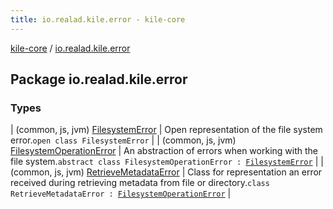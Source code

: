 ```yaml
---
title: io.realad.kile.error - kile-core
---
```


[kile-core](../index.html) / [io.realad.kile.error](./index.html)

## Package io.realad.kile.error

### Types

| (common, js, jvm) [FilesystemError](-filesystem-error/index.html) | Open representation of the file system error.`open class FilesystemError` |
| (common, js, jvm) [FilesystemOperationError](-filesystem-operation-error/index.html) | An abstraction of errors when working with the file system.`abstract class FilesystemOperationError : `[`FilesystemError`](-filesystem-error/index.html) |
| (common, js, jvm) [RetrieveMetadataError](-retrieve-metadata-error/index.html) | Class for representation an error received during retrieving metadata from file or directory.`class RetrieveMetadataError : `[`FilesystemOperationError`](-filesystem-operation-error/index.html) |

